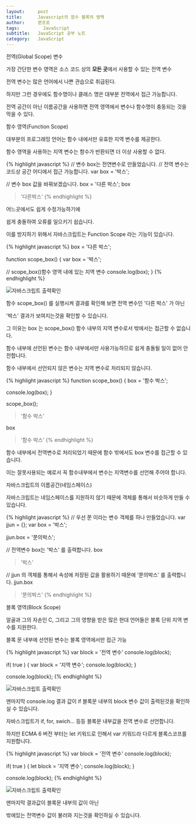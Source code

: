 ```yaml
---
layout:     post
title:      Javascript의 함수 블록의 영역
author:     쭌프로
tags: 		  JavaScript
subtitle:   JavaScript 공부 노트
category:   JavaScript
---
```

<!-- Start Writing Below in Markdown -->

<div class="box">
  <div class="small-title">전역(Global Scope) 변수</div>
  <p>가장 간단한 변수 영역은 소스 코드 상의 <strong>모든 곳</strong>에서 사용할 수 있는 전역 변수</p>
  <p>전역 변수는 많은 언어에서 나쁜 관습으로 취급된다.</p>
  <p>하지만 그런 경우에도 함수명이나 클래스 명은 대부분 전역에서 접근 가능합니다.</p>
  <p>전역 공간이 아닌 이름공간을 사용하면 전역 영역에서 변수나 함수명이 충동되는 것을 막을 수 있다.</p>
</div>

<div class="box">
  <div class="small-title">함수 영역(Function Scope)</div>
  <p>대부분의 프로그래밍 언어는 함수 내에서만 유효한 지역 변수를 제공한다.</p>
  <p>함수 영역을 사용하는 지역 변수는 함수가 반환되면 더 이상 사용할 수 없다.</p>
</div>

<div class="box">
{% highlight javascript %}
// 변수 box는 전연변수로 만들었습니다.
// 전역 변수는 코드상 공간 어디에서 접근 가능합니다.
var box = '박스';

// 변수 box 값을 바꿔보겠습니다.
box = '다른 박스';
box
> '다른박스'
{% endhighlight %}
<p>어느곳에서도 쉽게 수정가능하기에</p>
<p>쉽게 충돌하여 오류를 일으키기 쉽습니다.</p>
<p>이를 방지하기 위해서 자바스크립트는 Function Scope 라는 기능이 있습니다.</p>
</div>

<div class="box">
{% highlight javascript %}
box = '다른 박스';

function scope_box() {
  var box = '박스';
  
  // scope_box()함수 영역 내에 있는 지역 변수
  console.log(box);
}
{% endhighlight %}
<div class="img-box">
  <img src="https://alalstjr.github.io/promotes.github.io/img/2018-10-07-5.png" alt="자바스크립트 출력확인" />
</div>
<p>함수 scope_box() 를 실행시켜 결과를 확인해 보면 전역 변수인 '다른 박스' 가 아닌</p>
<p>'박스' 결과가 보여지는것을 확인할 수 있습니다.</p>
<p>그 이유는 box 는 scope_box() 함수 내부의 지역 변수로서 밖에서는 접근할 수 없습니다.</p>
<p>함수 내부에 선언된 변수는 함수 내부에서만 사용가능하므로 쉽게 충돌될 일이 없어 안전합니다.</p>
</div>

<div class="box">
  <p>함수 내부에서 선언되지 않은 변수는 지역 변수로 처리되지 않습니다.</p>
{% highlight javascript %}
function scope_box() {
  box = '함수 박스';
  
  console.log(box);
}

scope_box();
> '함수 박스'

box
> '함수 박스'
{% endhighlight %}
<p>함수 내부에서 전역변수로 처리되었기 때문에 함수 밖에서도 box 변수를 접근할 수 있습니다.</p>
<p>이는 잘못사용되는 예로서 꼭 함수내부에서 변수는 지역변수를 선언해 주어야 합니다.</p>
</div>

<div class="box">
  <div class="small-title">자바스크립트의 이름공간(네임스페이스)</div>
  <p>자바스크립트는 네임스페이스를 지원하지 않기 때문에 객체를 통해서 비슷하게 만들 수 있습니다.</p>
{% highlight javascript %}
// 우선 쭌 이라는 변수 객체를 하나 만들었습니다.
var jjun = {};
var box  = '박스';

jjun.box = '쭌의박스';

// 전역변수 box는 '박스' 를 출력합니다.
box
> '박스'

// jjun 의 객체를 통해서 속성에 저장된 값을 활용하기 때문에 '쭌의박스' 를 출력합니다. 
jjun.box
> '쭌의박스'
{% endhighlight %}
</div>

<div class="box">
  <div class="small-title">블록 영역(Block Scope)</div>
  <p>알골과 그의 자손인 C, 그리고 그의 영향을 받은 많은 현대 언어들은 블록 단위 지역 변수를 지원한다.</p>
  <p>블록 문 내부에 선언된 변수는 블록 영역에서만 접근 가능</p>
{% highlight javascript %}
var block = '전역 변수'
console.log(block);

if( true ) {
  var block = '지역 변수';
  console.log(block);
}

console.log(block);
{% endhighlight %}
<div class="img-box">
  <img src="https://alalstjr.github.io/promotes.github.io/img/2018-10-07-6.png" alt="자바스크립트 출력확인" />
</div>
<p>맨마지막 console.log 결과 값이 if 블록문 내부의 block 변수 값이 출력된것을 확인하실 수 있습니다.</p>
<p>자바스크립트가 if, for, swich... 등등 블록문 내부값을 전역 변수로 선언합니다.</p>
<p>하지만 ECMA 6 버전 부터는 let 키워드로 인해서 var 키워드라 다르게 블록스코프를 지원합니다.</p>
{% highlight javascript %}
var block = '전역 변수'
console.log(block);

if( true ) {
  let block = '지역 변수';
  console.log(block);
}

console.log(block);
{% endhighlight %}
<div class="img-box">
  <img src="https://alalstjr.github.io/promotes.github.io/img/2018-10-07-7.png" alt="자바스크립트 출력확인" />
</div>
<p>맨마지막 결과값이 블록문 내부의 값이 아닌</p>
<p>밖에있는 전역변수 값이 불러와 지는것을 확인하실 수 있습니다.</p>
</div>
